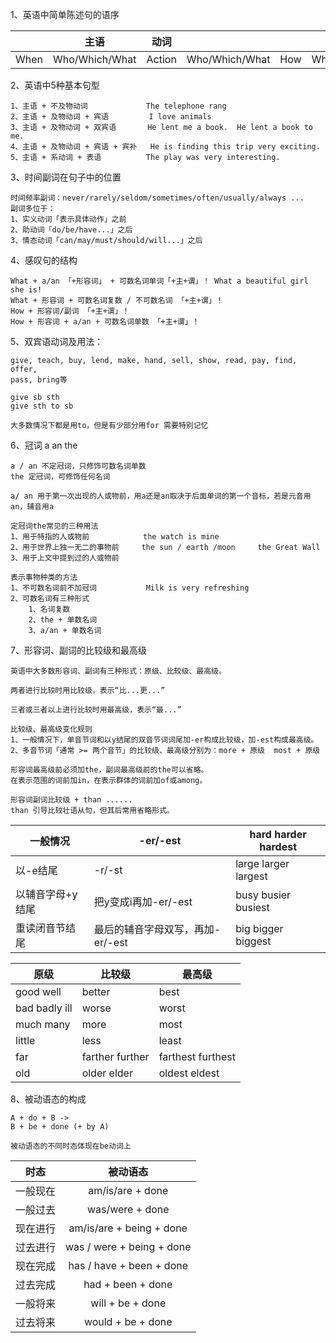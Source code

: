 
1、英语中简单陈述句的语序

|      | 主语             | 动词     |                |     |       |        |
| ---- | -------------- | ------ | -------------- | --- | ----- | ------ |
| When | Who/Which/What | Action | Who/Which/What | How | Where | (When) |

2、英语中5种基本句型

	1、主语 + 不及物动词             The telephone rang
	2、主语 + 及物动词 + 宾语         I love animals
	3、主语 + 及物动词 + 双宾语       He lent me a book.  He lent a book to me.
	4、主语 + 及物动词 + 宾语 + 宾补   He is finding this trip very exciting.
	5、主语 + 系动词 + 表语          The play was very interesting.

3、时间副词在句子中的位置

	时间频率副词：never/rarely/seldom/sometimes/often/usually/always ...
	副词多位于：
	1、实义动词「表示具体动作」之前
	2、助动词「do/be/have...」之后
	3、情态动词「can/may/must/should/will...」之后

4、感叹句的结构

	What + a/an 「+形容词」 + 可数名词单词「+主+谓」！ What a beautiful girl she is!
	What + 形容词 + 可数名词复数 / 不可数名词 「+主+谓」！
	How + 形容词/副词 「+主+谓」！
	How + 形容词 + a/an + 可数名词单数 「+主+谓」！

5、双宾语动词及用法：

	give, teach, buy, lend, make, hand, sell, show, read, pay, find, offer, 
	pass, bring等

	give sb sth
	give sth to sb

`大多数情况下都是用to，但是有少部分用for 需要特别记忆`

6、冠词 a an the

	a / an 不定冠词，只修饰可数名词单数
	the 定冠词，可修饰任何名词

	a/ an 用于第一次出现的人或物前，用a还是an取决于后面单词的第一个音标，若是元音用an，辅音用a

	定冠词the常见的三种用法
	1、用于特指的人或物前            the watch is mine
	2、用于世界上独一无二的事物前     the sun / earth /moon     the Great Wall
	3、用于上文中提到过的人或物前

	表示事物种类的方法
	1、不可数名词前不加冠词           Milk is very refreshing
	2、可数名词有三种形式
		1、名词复数
		2、the + 单数名词
		3、a/an + 单数名词
	
7、形容词、副词的比较级和最高级

	英语中大多数形容词、副词有三种形式：原级、比较级、最高级。

	两者进行比较时用比较级，表示“比...更...”

	三者或三者以上进行比较时用最高级，表示“最...”

	比较级、最高级变化规则
	1、一般情况下，单音节词和以y结尾的双音节词词尾加-er构成比较级，加-est构成最高级。
	2、多音节词「通常 >= 两个音节」的比较级、最高级分别为：more + 原级  most + 原级

	形容词最高级前必须加the，副词最高级前的the可以省略。
	在表示范围的词前加in，在表示群体的词前加of或among。

	形容词副词比较级 + than ......
	than 引导比较壮语从句，但其后常用省略形式。

| 一般情况      | -er/-est             | hard  harder hardest   |
| --------- | -------------------- | ---------------------- |
| 以-e结尾     | -r/-st               | large  larger  largest |
| 以辅音字母+y结尾 | 把y变成i再加-er/-est      | busy  busier  busiest  |
| 重读闭音节结尾   | 最后的辅音字母双写，再加-er/-est | big  bigger  biggest   |

| 原级            | 比较级               | 最高级                |
| ------------- | ----------------- | ------------------ |
| good well     | better            | best               |
| bad badly ill | worse             | worst              |
| much many     | more              | most               |
| little        | less              | least              |
| far           | farther   further | farthest  furthest |
| old           | older  elder      | oldest  eldest     |

8、被动语态的构成

	A + do + B ->
	B + be + done (+ by A)

	被动语态的不同时态体现在be动词上
	
|  时态   |           被动语态            |
| :---: | :-----------------------: |
| 一般现在  |     am/is/are + done      |
| 一般过去  |      was/were + done      |
| 现在进行  | am/is/are + being + done  |
| 过去进行  | was / were + being + done |
| 现在完成  | has / have + been + done  |
| 过去完成  |     had + been + done     |
| 一般将来  |     will + be + done      |
| 过去将来  |     would + be + done     |
